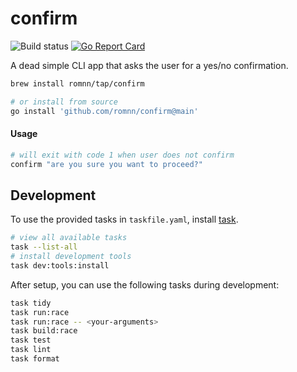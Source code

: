 # confirm

![Build status](https://github.com/romnn/confirm/actions/workflows/build.yaml/badge.svg)
[![Go Report Card](https://goreportcard.com/badge/github.com/romnn/confirm)](https://goreportcard.com/report/github.com/romnn/confirm)

A dead simple CLI app that asks the user for a yes/no confirmation.

```bash
brew install romnn/tap/confirm

# or install from source
go install 'github.com/romnn/confirm@main'
```

#### Usage

```bash
# will exit with code 1 when user does not confirm
confirm "are you sure you want to proceed?"
```

## Development

To use the provided tasks in `taskfile.yaml`, install [task](https://taskfile.dev/).

```bash
# view all available tasks
task --list-all
# install development tools
task dev:tools:install
```

After setup, you can use the following tasks during development:

```bash
task tidy
task run:race
task run:race -- <your-arguments>
task build:race
task test
task lint
task format
```

